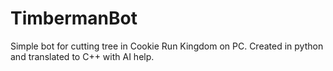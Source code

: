 # TimbermanBot
Simple bot for cutting tree in Cookie Run Kingdom on PC. Created in python and translated to C++ with AI help.
